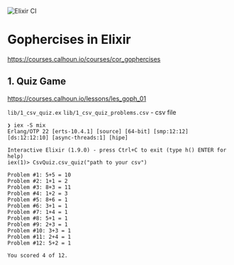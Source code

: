 ![Elixir CI](https://github.com/alimnastaev/gophercises_in_elixir/workflows/Elixir%20CI/badge.svg)

# Gophercises in Elixir

https://courses.calhoun.io/courses/cor_gophercises

## 1. Quiz Game

https://courses.calhoun.io/lessons/les_goph_01

`lib/1_csv_quiz.ex`
`lib/1_csv_quiz_problems.csv` - csv file

```
❯ iex -S mix
Erlang/OTP 22 [erts-10.4.1] [source] [64-bit] [smp:12:12] [ds:12:12:10] [async-threads:1] [hipe]

Interactive Elixir (1.9.0) - press Ctrl+C to exit (type h() ENTER for help)
iex(1)> CsvQuiz.csv_quiz("path to your csv")

Problem #1: 5+5 = 10
Problem #2: 1+1 = 2
Problem #3: 8+3 = 11
Problem #4: 1+2 = 3
Problem #5: 8+6 = 1
Problem #6: 3+1 = 1
Problem #7: 1+4 = 1
Problem #8: 5+1 = 1
Problem #9: 2+3 = 1
Problem #10: 3+3 = 1
Problem #11: 2+4 = 1
Problem #12: 5+2 = 1

You scored 4 of 12.
```
